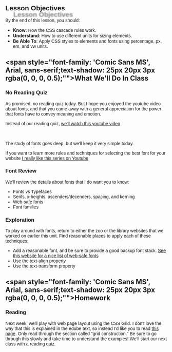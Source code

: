 

## <span style="font-family: 'Comic Sans MS', Arial, sans-serif;text-shadow: 25px 20px 3px rgba(0, 0, 0, 0.5);">Lesson Objectives</span>
<span style="font-family: 'Comic Sans MS', Arial, sans-serif;">By the end of this lesson, you should:</span>
- **Know**: <span style="font-family: 'Comic Sans MS', Arial, sans-serif;">How the CSS cascade rules work.</span>
- **Understand**: <span style="font-family: 'Comic Sans MS', Arial, sans-serif;">How to use different units for sizing elements.</span>
- **Be Able To**: <span style="font-family: 'Comic Sans MS', Arial, sans-serif;">Apply CSS styles to elements and fonts using percentage, px, em, and vw units.</span>

## <span style="font-family: 'Comic Sans MS', Arial, sans-serif;text-shadow: 25px 20px 3px rgba(0, 0, 0, 0.5);"">What We'll Do In Class</span>

### <span style="font-family: 'Comic Sans MS', Arial, sans-serif;">No Reading Quiz</span>

<div style="font-family: 'Comic Sans MS', Arial, sans-serif;">
As promised, no reading quiz today. But I hope you enjoyed the youtube video about fonts, and that you came away with a general appreciation for the power that fonts have to convey meaning and emotion.

Instead of our reading quiz, <a href="https://www.youtube.com/watch?v=jVhlJNJopOQ">we'll watch this youtube video</a>

<br><br>
The study of fonts goes deep, but we'll keep it very simple today.

If you want to learn more rules and techniques for selecting the best font for your website <a href="https://www.youtube.com/watch?v=SXxI0fLtQyE&list=PLaC4Y-Cy7tlhQA_YM8PUGcgtG9KNtdHFZ">I really like this series on Youtube</a>

</div>

### <span style="font-family: 'Comic Sans MS', Arial, sans-serif;">Font Review</span>

<div style="font-family: 'Comic Sans MS', Arial, sans-serif;">
We'll review the details about fonts that I do want you to know:
<ul>
<li>Fonts vs Typefaces</li>
<li>Serifs, x-heights, ascenders/decenders, spacing, and kerning</li>
<li>Web-safe fonts</li>
<li>Font families</li>

</div>



### <span style="font-family: 'Comic Sans MS', Arial, sans-serif;">Exploration</span>

<div style="font-family: 'Comic Sans MS', Arial, sans-serif;">
To play around with fonts, return to either the zoo or the library websites that we worked on earlier this unit. Find reasonable places to apply each of these techniques:
<ul>
<li>Add a reasonable font, and be sure to provide a good backup font stack. <a href="https://www.dreamhost.com/blog/web-safe-fonts/">See this website for a nice list of web-safe fonts</a></li>
<li>Use the text-align property</li>
<li>Use the text-transform property</li>
</div>

## <span style="font-family: 'Comic Sans MS', Arial, sans-serif;text-shadow: 25px 20px 3px rgba(0, 0, 0, 0.5);"">Homework</span>

### <span style="font-family: 'Comic Sans MS', Arial, sans-serif;">Reading</span>


<div style="font-family: 'Comic Sans MS', Arial, sans-serif;">
Next week, we'll play with web page layout using the CSS Grid. I don't love the way that this is explained in the edube text, so instead I'd like you to read <a href="https://www.joshwcomeau.com/css/interactive-guide-to-grid/">this page</a>. Only read through the section called "grid construction." Be sure to go through this slowly and take time to understand the examples! We'll start our next class with a reading quiz.
</div>
